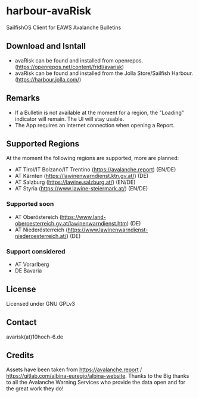 # harbour-avaRisk
SailfishOS Client for EAWS Avalanche Bulletins

## Download and Isntall
- avaRisk can be found and installed from openrepos. (https://openrepos.net/content/fridl/avarisk)
- avaRisk can be found and installed from the Jolla Store/Sailfish Harbour. (https://harbour.jolla.com/)

## Remarks
- If a Bulletin is not available at the moment for a region, the "Loading" indicator will remain. The UI will stay usable.
- The App requires an internet connection when opening a Report.

## Supported Regions
At the moment the following regions are supported, more are planned:
- AT Tirol/IT Bolzano/IT Trentino (https://avalanche.report) (EN/DE)
- AT Kärnten (https://lawinenwarndienst.ktn.gv.at/) (DE)
- AT Salzburg (https://lawine.salzburg.at/) (EN/DE)
- AT Styria (https://www.lawine-steiermark.at/) (EN/DE)

### Supported soon
- AT Oberöstereich (https://www.land-oberoesterreich.gv.at/lawinenwarndienst.htm) (DE)
- AT Niederösterreich (https://www.lawinenwarndienst-niederoesterreich.at/) (DE)

### Support considered
- AT Vorarlberg
- DE Bavaria

## License
Licensed under GNU GPLv3

## Contact
avarisk(at)10hoch-6.de

## Credits
Assets have been taken from https://avalanche.report / https://gitlab.com/albina-euregio/albina-website.
Thanks to the 
Big thanks to all the Avalanche Warning Services who provide the data open and for the great work they do!
